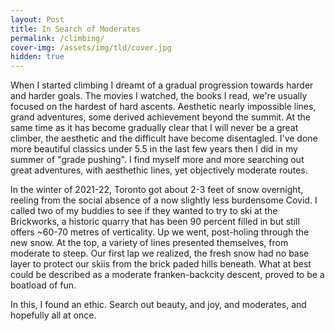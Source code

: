 ```yaml
---
layout: Post
title: In Search of Moderates
permalink: /climbing/
cover-img: /assets/img/tld/cover.jpg
hidden: true
---
```


When I started climbing I dreamt of a gradual progression towards harder and harder goals. The movies I watched, the books I read, we're usually focused on the hardest of hard ascents. Aesthetic nearly impossible lines, grand adventures, some derived achievement beyond the summit. At the same time as it has become gradually clear that I will never be a great climber, the aesthetic and the difficult have become disentagled. I've done more beautiful classics under 5.5 in the last few years then I did in my summer of "grade pushing". I find myself more and more searching out great adventures, with aesthethic lines, yet objectively moderate routes. 

In the winter of 2021-22, Toronto got about 2-3 feet of snow overnight, reeling from the social absence of a now slightly less burdensome Covid. I called two of my buddies to see if they wanted to try to ski at the Brickworks, a historic quarry that has been 90 percent filled in but still offers ~60-70 metres of verticality. Up we went, post-holing through the new snow. At the top, a variety of lines presented themselves, from moderate to steep. Our first lap we realized, the fresh snow had no base layer to protect our skiis from the brick paded hills beneath. What at best could be described as a moderate franken-backcity descent, proved to be a boatload of fun. 

In this, I found an ethic. Search out beauty, and joy, and moderates, and hopefully all at once.

